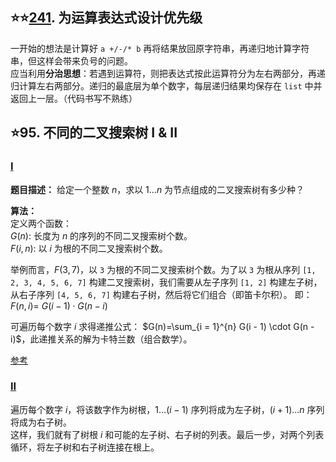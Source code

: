 ## ⭐⭐[241](https://leetcode-cn.com/problems/different-ways-to-add-parentheses/). 为运算表达式设计优先级
一开始的想法是计算好 `a +/-/* b` 再将结果放回原字符串，再递归地计算字符串，但这样会带来负号的问题。  
应当利用**分治思想**：若遇到运算符，则把表达式按此运算符分为左右两部分，再递归计算左右两部分。递归的最底层为单个数字，每层递归结果均保存在 `list` 中并返回上一层。（代码书写不熟练）

## ⭐95. 不同的二叉搜索树 I & II
### [I](https://leetcode-cn.com/problems/unique-binary-search-trees/)
**题目描述：** 给定一个整数 $n$，求以 $1 ... n$ 为节点组成的二叉搜索树有多少种？  

**算法：**  
定义两个函数：  
$G(n)$: 长度为 $n$ 的序列的不同二叉搜索树个数。  
$F(i, n)$: 以 $i$ 为根的不同二叉搜索树个数。 

举例而言，$F(3, 7)$，以 `3` 为根的不同二叉搜索树个数。为了以 `3` 为根从序列 `[1, 2, 3, 4, 5, 6, 7]` 构建二叉搜索树，我们需要从左子序列 `[1, 2]` 构建左子树，从右子序列 `[4, 5, 6, 7]` 构建右子树，然后将它们组合（即笛卡尔积）。
即：$F(n, i)=\ G(i - 1) \cdot G(n - i)$

可遍历每个数字 $i$ 求得递推公式： $G(n)=\sum_{i = 1}^{n} G(i - 1) \cdot G(n - i)$，此递推关系的解为卡特兰数（组合数学）。

[参考](https://leetcode-cn.com/problems/unique-binary-search-trees/solution/bu-tong-de-er-cha-sou-suo-shu-by-leetcode/)

### [II](https://leetcode-cn.com/problems/unique-binary-search-trees-ii/)
遍历每个数字 $i$，将该数字作为树根，$1 ... (i-1)$ 序列将成为左子树，$(i+1) ... n$ 序列将成为右子树。  
这样，我们就有了树根 $i$ 和可能的左子树、右子树的列表。最后一步，对两个列表循环，将左子树和右子树连接在根上。